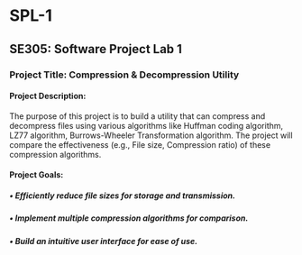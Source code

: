 # SPL-1

## SE305: Software Project Lab 1


### Project Title:  Compression & Decompression Utility

#### Project Description:
The purpose of this project is to build a utility that can compress and decompress files using 
various  algorithms  like  Huffman coding algorithm,  LZ77 algorithm, Burrows-Wheeler 
Transformation algorithm. The  project  will  compare  the  effectiveness (e.g., File size, 
Compression ratio) of these compression algorithms.
#### Project Goals:
##### •        Efficiently reduce file sizes for storage and transmission.
##### •        Implement multiple compression algorithms for comparison.
##### •        Build an intuitive user interface for ease of use.


